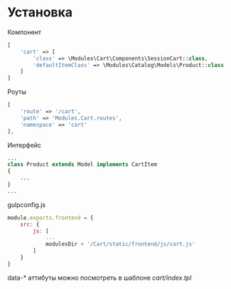 # Установка


Компонент

```php
[
    'cart' => [
        'class' => \Modules\Cart\Components\SessionCart::class,
        'defaultItemClass' => \Modules\Catalog\Models\Product::class
    ]
]
```

Роуты

```php
[
    'route' => '/cart',
    'path' => 'Modules.Cart.routes',
    'namespace' => 'cart'
],
```

Интерфейс

```php
...
class Product extends Model implements CartItem
{
    ...
}
...
```

gulpconfig.js

```js
module.exports.frontend = {
    src: {
        js: [
            ...
            modulesDir + '/Cart/static/frontend/js/cart.js'
        ]
    }
}
```


data-* аттибуты  можно посмотреть в шаблоне *cart/index.tpl*